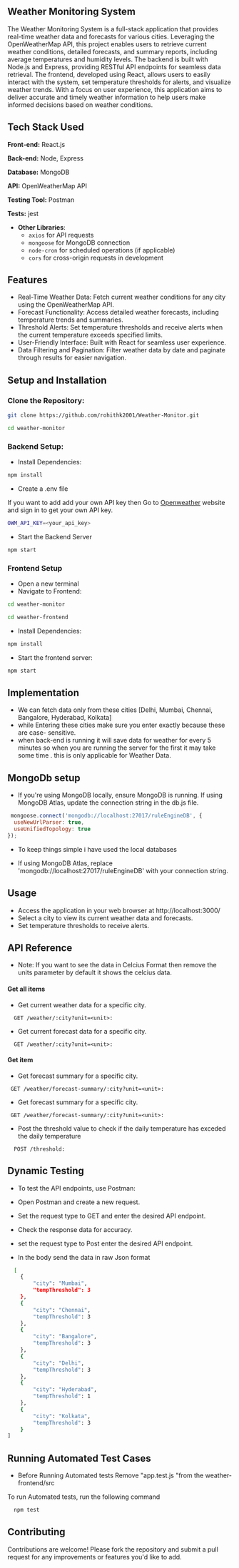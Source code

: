 
## Weather Monitoring System

The Weather Monitoring System is a full-stack application that provides real-time weather data and forecasts for various cities. Leveraging the OpenWeatherMap API, this project enables users to retrieve current weather conditions, detailed forecasts, and summary reports, including average temperatures and humidity levels. The backend is built with Node.js and Express, providing RESTful API endpoints for seamless data retrieval. The frontend, developed using React, allows users to easily interact with the system, set temperature thresholds for alerts, and visualize weather trends. With a focus on user experience, this application aims to deliver accurate and timely weather information to help users make informed decisions based on weather conditions.

## Tech Stack Used

**Front-end:** React.js

**Back-end:** Node, Express

**Database:** MongoDB

**API:** OpenWeatherMap API

**Testing Tool:** Postman

**Tests:** jest

- **Other Libraries**: 
  - `axios` for API requests
  - `mongoose` for MongoDB connection
  - `node-cron` for scheduled operations (if applicable)
  - `cors` for cross-origin requests in development


## Features 

- Real-Time Weather Data: Fetch current weather conditions for any city using the OpenWeatherMap API.
- Forecast Functionality: Access detailed weather forecasts, including temperature trends and summaries.
- Threshold Alerts: Set temperature thresholds and receive alerts when the current temperature exceeds specified limits.
- User-Friendly Interface: Built with React for seamless user experience.
- Data Filtering and Pagination: Filter weather data by date and paginate through results for easier navigation.
## Setup and Installation

### Clone the Repository:

```bash
git clone https://github.com/rohithk2001/Weather-Monitor.git
```
```bash
cd weather-monitor

```
###  Backend Setup: 

- Install Dependencies:

```bash
npm install

```
- Create a .env file

 If you want to add add your own API key then Go to [Openweather](https://openweather.co.uk/) website and sign in to get your own API key.
```bash 
OWM_API_KEY=<your_api_key>
```
- Start the Backend Server

```bash 
npm start
```
### Frontend Setup 
- Open a new terminal
- Navigate to Frontend: 
```bash
cd weather-monitor
```
```bash
cd weather-frontend

```
- Install Dependencies:

```bash
npm install

```
- Start the frontend server:
```bash 
npm start
```
## Implementation 
- We can fetch data only from these cities [Delhi, Mumbai, Chennai, Bangalore, Hyderabad, Kolkata]
- while Entering these cities make sure you enter exactly because these are case- sensitive.
- when back-end is running it will save data for weather for every 5 minutes so when you are running the server for the first it may take some time . this is only applicable for Weather Data.
  
## MongoDb setup
- If you're using MongoDB locally, ensure MongoDB is running. If using MongoDB Atlas, update the connection string in the db.js file.

```js
 mongoose.connect('mongodb://localhost:27017/ruleEngineDB', {
  useNewUrlParser: true,
  useUnifiedTopology: true
});

```
- To keep things simple i have used the local databases

- If using MongoDB Atlas, replace 'mongodb://localhost:27017/ruleEngineDB' with your connection string.
  
## Usage

- Access the application in your web browser at http://localhost:3000/
- Select a city to view its current weather data and forecasts.
- Set temperature thresholds to receive alerts.
## API Reference

- Note: If you want to see the data in Celcius Format then remove the units parameter by default it shows the celcius data.

#### Get all items

- Get current weather data for a specific city.
```http
  GET /weather/:city?unit=<unit>:
```





- Get current forecast data for a specific city.
```http
  GET /weather/:city?unit=<unit>:
```


#### Get item
- Get forecast summary for a specific city.
```http
 GET /weather/forecast-summary/:city?unit=<unit>:
```



- Get forecast summary for a specific city.
```http
 GET /weather/forecast-summary/:city?unit=<unit>:
```


- Post the threshold value to check if the daily temperature has exceded the daily temperature

```http
  POST /threshold: 
```

## Dynamic Testing 

- To test the API endpoints, use Postman:

- Open Postman and create a new request.
- Set the request type to GET and enter the desired API endpoint.
- Check the response data for accuracy.

- set the request type to Post enter the desired API endpoint.

- In the body send the data in raw Json format 

```bash
  [
    {
        "city": "Mumbai",
        "tempThreshold": 3
    },
    {
        "city": "Chennai",
        "tempThreshold": 3
    },
    {
        "city": "Bangalore",
        "tempThreshold": 3
    },
    {
        "city": "Delhi",
        "tempThreshold": 3
    },
    {
        "city": "Hyderabad",
        "tempThreshold": 1
    },
    {
        "city": "Kolkata",
        "tempThreshold": 3
    }
]

```



## Running Automated Test Cases

- Before Running Automated tests Remove "app.test.js "from the weather-frontend/src



To run Automated tests, run the following command 

```bash
  npm test
```


## Contributing

Contributions are welcome! Please fork the repository and submit a pull request for any improvements or features you'd like to add.
